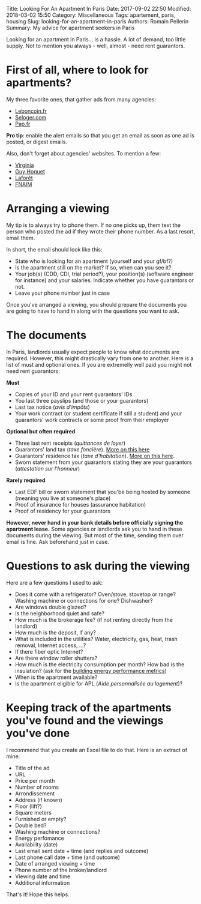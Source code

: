 Title: Looking For An Apartment In Paris
Date: 2017-09-02 22:50
Modified: 2018-03-02 15:50
Category: Miscellaneous
Tags: apartement, paris, housing
Slug: looking-for-an-apartment-in-paris
Authors: Romain Pellerin
Summary: My advice for apartment seekers in Paris

Looking for an apartment in Paris... is a hassle. A lot of demand, too little supply. Not to mention you always - well, almost - need rent guarantors.

# First of all, where to look for apartments?

My three favorite ones, that gather ads from many agencies:

- [Leboncoin.fr](https://www.leboncoin.fr/locations/offres/ile_de_france/?th=1&ret=2&furn=1)
- [Seloger.com](http://www.seloger.com/list.htm?idtt=1&naturebien=1&idtypebien=1&ci=750110,750109,750111,750118,750119,750105,750120,750117,750112,750113,750114,750106,750104&tri=a_px&surfacemin=15&si_meuble=1)
- [Pap.fr](http://www.pap.fr/annonce/locations-appartement-paris-4e-g37771g37772g37776g37777g37778g37780g37784g37785g37786g37787-a-partir-de-15-m2)

**Pro tip**: enable the alert emails so that you get an email as soon as one ad is posted, or digest emails.

Also, don't forget about agencies' websites. To mention a few:

- [Virginia](http://www.virginia-immobilier.fr/)
- [Guy Hoquet](https://www.guy-hoquet.com/)
- [Laforêt](http://www.laforet.com/)
- [FNAIM](https://www.fnaim.fr/)

# Arranging a viewing

My tip is to always try to phone them. If no one picks up, them text the person who posted the ad if they wrote their phone number. As a last resort, email them.

In short, the email should look like this:

- State who is looking for an apartment (yourself and your gf/bf?)
- Is the apartment still on the market? If so, when can you see it?
- Your job(s) (CDD, CDI, trial period?), your position(s) (software engineer for instance) and your salaries. Indicate whether you have guarantors or not.
- Leave your phone number just in case

Once you've arranged a viewing, you should prepare the documents you are going to have to hand in along with the questions you want to ask.

# The documents

In Paris, landlords usually expect people to know what documents are required. However, this might drastically vary from one to another. Here is a list of must and optional ones. If you are extremelly well paid you might not need rent guarantors:

**Must**

- Copies of your ID and your rent guarantors' IDs
- You last three payslips (and those or your guarantors) 
- Last tax notice (*avis d'impôts*)
- Your work contract (or student certificate if still a student) and your guarantors' work contracts or some proof from their employer

**Optional but often required**

- Three last rent receipts (*quittances de loyer*)
- Guarantors' land tax (*taxe foncière*). [More on this here](https://www.frenchentree.com/french-property/local-property-taxes-taxe-fonciere-and-taxe-dhabitation/)
- Guarantors' residence tax (*taxe d'habitation*). [More on this here](https://www.frenchentree.com/french-property/local-property-taxes-taxe-fonciere-and-taxe-dhabitation/).
- Sworn statement from your guarantors stating they are your guarantors (*attestation sur l'honneur*)

**Rarely required**

- Last EDF bill or sworn statement that you'be being hosted by someone (meaning you live at someone's place)
- Proof of insurance for houses (assurance habitation)
- Proof of residency for your guarantors

**However, never hand in your bank details before officially signing the apartment lease.**
Some agencies or landlords ask you to hand in these documents during the viewing. But most of the time, sending them over email is fine. Ask beforehand just in case.

# Questions to ask during the viewing

Here are a few questions I used to ask:

- Does it come with a refrigerator? Oven/stove, stovetop or range? Washing machine or connections for one? Dishwasher?
- Are windows double glazed?
- Is the neighborhood quiet and safe?
- How much is the brokerage fee? (if not renting directly from the landlord)
- How much is the deposit, if any?
- What is included in the utilities? Water, electricity, gas, heat, trash removal, Internet access, ...?
- If there fiber optic Internet?
- Are there window roller shutters?
- How much is the electricity consumption per month? How bad is the insulation? (ask for the [building energy performance metrics](https://ec.europa.eu/energy/en/topics/energy-efficiency/buildings))
- When is the apartment available?
- Is the apartment eligible for APL (*Aide personnalisée au logement*)?

# Keeping track of the apartments you've found and the viewings you've done

I recommend that you create an Excel file to do that. Here is an extract of mine:

- Title of the ad
- URL
- Price per month
- Number of rooms
- Arrondissement
- Address (if known)
- Floor (lift?)
- Square meters
- Furnished or empty?
- Double bed?
- Washing machine or connections?
- Energy perfomance
- Availability (date)
- Last email sent date + time (and replies and outcome)
- Last phone call date + time (and outcome)
- Date of arranged viewing + time
- Phone number of the broker/landlord
- Viewing date and time
- Additional information

That's it! Hope this helps.
